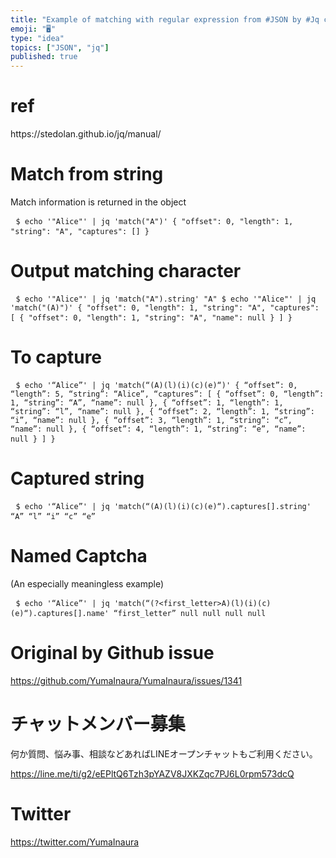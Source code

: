 ```yaml
---
title: "Example of matching with regular expression from #JSON by #Jq command"
emoji: "🖥"
type: "idea"
topics: ["JSON", "jq"]
published: true
---
```


<h1> ref </h1><p> https://stedolan.github.io/jq/manual/ </p><h1> Match from string </h1><p> Match information is returned in the object </p><pre> <code>$ echo &#39;&quot;Alice&quot;&#39; | jq &#39;match(&quot;A&quot;)&#39; { &quot;offset&quot;: 0, &quot;length&quot;: 1, &quot;string&quot;: &quot;A&quot;, &quot;captures&quot;: [] }</code> </pre><h1> Output matching character </h1><pre> <code>$ echo &#39;&quot;Alice&quot;&#39; | jq &#39;match(&quot;A&quot;).string&#39; &quot;A&quot; $ echo &#39;&quot;Alice&quot;&#39; | jq &#39;match(&quot;(A)&quot;)&#39; { &quot;offset&quot;: 0, &quot;length&quot;: 1, &quot;string&quot;: &quot;A&quot;, &quot;captures&quot;: [ { &quot;offset&quot;: 0, &quot;length&quot;: 1, &quot;string&quot;: &quot;A&quot;, &quot;name&quot;: null } ] }</code> </pre><h1> To capture </h1><pre> <code>$ echo &#39;“Alice”&#39; | jq &#39;match(“(A)(l)(i)(c)(e)“)&#39; { “offset”: 0, “length”: 5, “string”: “Alice”, “captures”: [ { “offset”: 0, “length”: 1, “string”: “A”, “name”: null }, { “offset”: 1, “length”: 1, “string”: “l”, “name”: null }, { “offset”: 2, “length”: 1, “string”: “i”, “name”: null }, { “offset”: 3, “length”: 1, “string”: “c”, “name”: null }, { “offset”: 4, “length”: 1, “string”: “e”, “name”: null } ] }</code> </pre><h1> Captured string </h1><pre> <code>$ echo &#39;“Alice”&#39; | jq &#39;match(“(A)(l)(i)(c)(e)“).captures[].string&#39; “A” “l” “i” “c” “e”</code> </pre><h1> Named Captcha </h1><p> (An especially meaningless example) </p><pre> <code>$ echo &#39;“Alice”&#39; | jq &#39;match(“(?&lt;first_letter&gt;A)(l)(i)(c)(e)“).captures[].name&#39; “first_letter” null null null null</code> </pre>

# Original by Github issue

https://github.com/YumaInaura/YumaInaura/issues/1341








<!-- Update From Qiita API -->

# チャットメンバー募集


何か質問、悩み事、相談などあればLINEオープンチャットもご利用ください。

https://line.me/ti/g2/eEPltQ6Tzh3pYAZV8JXKZqc7PJ6L0rpm573dcQ





# Twitter


https://twitter.com/YumaInaura


<!-- Update From Qiita API -->



